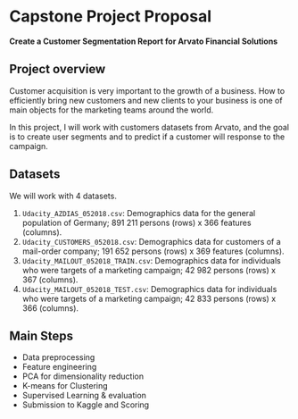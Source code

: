 # Capstone Project Proposal
**Create a Customer Segmentation Report for Arvato Financial Solutions**

## Project overview
Customer acquisition is very important to the growth of a business. How to efficiently bring new customers and new clients to your business is one of main objects for the marketing teams around the world.

  In this project, I will work with customers datasets from Arvato, and the goal is to create user segments and to predict if a customer will response to the campaign.

## Datasets

We will work with 4 datasets.
1. `Udacity_AZDIAS_052018.csv`: Demographics data for the general population of Germany; 891 211 persons (rows) x 366 features (columns).
2. `Udacity_CUSTOMERS_052018.csv`: Demographics data for customers of a mail-order company; 191 652 persons (rows) x 369 features (columns).
3. `Udacity_MAILOUT_052018_TRAIN.csv`: Demographics data for individuals who were targets of a marketing campaign; 42 982 persons (rows) x 367 (columns).
4. `Udacity_MAILOUT_052018_TEST.csv`: Demographics data for individuals who were targets of a marketing campaign; 42 833 persons (rows) x 366 (columns).

## Main Steps
* Data preprocessing
* Feature engineering
* PCA for dimensionality reduction
* K-means for Clustering
* Supervised Learning & evaluation
* Submission to Kaggle and Scoring
